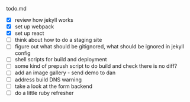 todo.md

- [x] review how jekyll works
- [x] set up webpack
- [x] set up react
- [ ] think about how to do a staging site
- [ ] figure out what should be gitignored, what should be ignored in jekyll config
- [ ] shell scripts for build and deployment
- [ ] some kind of prepush script to do build and check there is no diff?
- [ ] add an image gallery - send demo to dan
- [ ] address build DNS warning
- [ ] take a look at the form backend
- [ ] do a little ruby refresher
